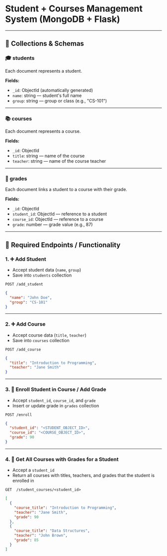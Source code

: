 #  Student + Courses Management System (MongoDB + Flask)

---

## 📁 Collections & Schemas

### 🎓  students
Each document represents a student.

**Fields:**
- `_id`: ObjectId (automatically generated)
- `name`: string — student's full name
- `group`: string — group or class (e.g., "CS-101")


---

### 📚 courses
Each document represents a course.

**Fields:**
- `_id`: ObjectId
- `title`: string — name of the course
- `teacher`: string — name of the course teacher

---

### 📝 grades
Each document links a student to a course with their grade.

**Fields:**
- `_id`: ObjectId
- `student_id`: ObjectId — reference to a student
- `course_id`: ObjectId — reference to a course
- `grade`: number — grade value (e.g., 87)

---

## 🔧 Required Endpoints / Functionality

### 1. ➕ Add Student
- Accept student data (`name`, `group`)
- Save into `students` collection

`POST /add_student`
```json
{
  "name": "John Doe",
  "group": "CS-101"
}
```
---

### 2. ➕ Add Course
- Accept course data (`title`, `teacher`)
- Save into `courses` collection

`POST /add_course`


```json
{
  "title": "Introduction to Programming",
  "teacher": "Jane Smith"
}

```
---

### 3. 📝 Enroll Student in Course / Add Grade
- Accept `student_id`, `course_id`, and `grade`
- Insert or update grade in `grades` collection

`POST /enroll`

```json
{
  "student_id": "<STUDENT_OBJECT_ID>",
  "course_id": "<COURSE_OBJECT_ID>",
  "grade": 90
}
```
---

### 4. 📖 Get All Courses with Grades for a Student
- Accept a `student_id`
- Return all courses with titles, teachers, and grades that the student is enrolled in

`GET  /student_courses/<student_id>`


```json
[
  {
    "course_title": "Introduction to Programming",
    "teacher": "Jane Smith",
    "grade": 90
  },
  {
    "course_title": "Data Structures",
    "teacher": "John Brown",
    "grade": 85
  }
]
```
